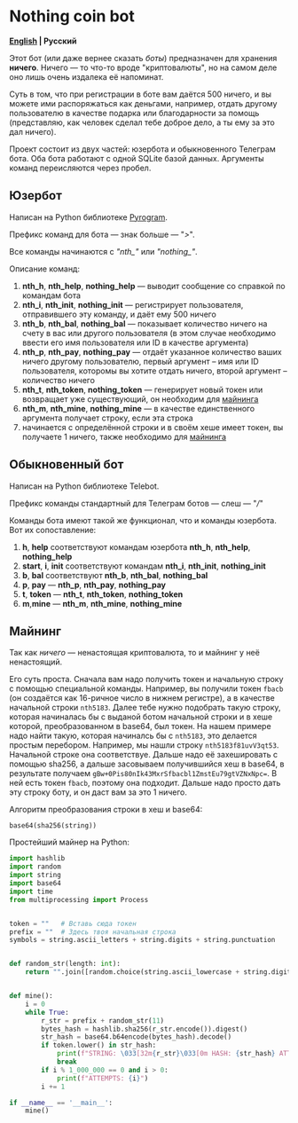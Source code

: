 # Nothing coin bot

**[English](README.md) | Русский**

Этот бот (или даже вернее сказать *боты*) предназначен для хранения **ничего**. Ничего — то что-то вроде "криптовалюты",
но на самом деле оно лишь очень издалека её напоминат.

Суть в том, что при регистрации в боте вам даётся 500 ничего, и вы можете ими распоряжаться как деньгами, например,
отдать другому пользователю в качестве подарка или благодарности за помощь (представляю, как человек сделал тебе доброе
дело, а ты ему за это дал ничего).

Проект состоит из двух частей: юзербота и обыкновенного Телеграм бота. Оба бота работают с одной SQLite базой данных.
Аргументы команд переисляются через пробел.

## Юзербот

Написан на Python библиотеке [Pyrogram](https://docs.pyrogram.org/).

Префикс команд для бота — знак больше — "*>*".

Все команды начинаются с *"nth_"* или *"nothing_"*.

Описание команд:
1. **nth_h**, **nth_help**, **nothing_help** — выводит сообщение со справкой по командам бота
2. **nth_i**, **nth_init**, **nothing_init** — регистрирует пользователя, отправившего эту команду, и даёт ему 500 ничего
3. **nth_b**, **nth_bal**, **nothing_bal** — показывает количество ничего на счету в вас или другого пользователя 
(в этом случае необходимо ввести его имя пользователя или ID в качестве аргумента)
4. **nth_p**, **nth_pay**, **nothing_pay** — отдаёт указанное количество ваших ничего другому пользователю, первый
аргумент – имя или ID пользователя, которомы вы хотите отдать ничего, второй аргумент – количество ничего
5. **nth_t**, **nth_token**, **nothing_token** — генерирует новый токен или возвращает уже существующий, он
необходим для [майнинга](#майнинг)
6. **nth_m**, **nth_mine**, **nothing_mine** — в качестве единственного аргумента получает строку, если эта строка
7. начинается с определённой строки и в своём хеше имеет токен, вы получаете 1 ничего, также необходимо для
[майнинга](#майнинг)

## Обыкновенный бот

Написан на Python библиотеке Telebot.

Префикс команды стандартный для Телеграм ботов — слеш — "*/*"

Команды бота имеют такой же функционал, что и команды юзербота. Вот их сопоставление:
1. **h**,  **help** соответствуют командам юзербота **nth_h**, **nth_help**,
**nothing_help**
2. **start**, **i**, **init** соответствуют командам **nth_i**, **nth_init**,
**nothing_init**
3. **b**, **bal** соответствуют **nth_b**, **nth_bal**, **nothing_bal**
4. **p**, **pay** — **nth_p**, **nth_pay**, **nothing_pay**
5. **t**, **token** — **nth_t**, **nth_token**, **nothing_token**
6. **m**,**mine** — **nth_m**, **nth_mine**, **nothing_mine**

## Майнинг

Так как *ничего* — ненастоящая криптовалюта, то и майнинг у неё ненастоящий.

Его суть проста. Сначала вам надо получить токен и начальную строку с помощью
специальной команды. Например, вы получили токен `fbacb` (он создаётся как 16-ричное число
в нижнем регистре), а в качестве начальной строки `nth5183`. Далее тебе нужно
подобрать такую строку, которая начиналась бы с выданой ботом начальной строки и в
хеше которой, преобразованном в base64, был токен. На нашем примере надо найти такую,
которая начиналсь бы с `nth5183`, это делается простым перебором. Например, мы нашли
строку `nth5183f81uvV3qt53`. Начальной строке она соответствуе. Дальше надо её
захешировать с помощью sha256, а дальше засовываем получившийся хеш в base64, в 
результате получаем `gBw+0Pis80nIk43MxrSfbacbl1ZmstEu79gtVZNxNpc=`. В ней есть токен
`fbacb`, поэтому она подходит. Дальше надо просто дать эту строку боту, и он даст
вам за это 1 ничего. 

Алгоритм преобразования строки в хеш и base64:
```
base64(sha256(string))
```

Простейший майнер на Python:
```python
import hashlib
import random
import string
import base64
import time
from multiprocessing import Process


token = ""   # Вставь сюда токен
prefix = ""  # Здесь твоя начальная строка
symbols = string.ascii_letters + string.digits + string.punctuation


def random_str(length: int):
    return "".join([random.choice(string.ascii_lowercase + string.digits if i != 5 else string.ascii_uppercase) for i in range(length)])


def mine():
    i = 0
    while True:
        r_str = prefix + random_str(11)
        bytes_hash = hashlib.sha256(r_str.encode()).digest()
        str_hash = base64.b64encode(bytes_hash).decode()
        if token.lower() in str_hash:
            print(f"STRING: \033[32m{r_str}\033[0m HASH: {str_hash} ATTEMPT: {i}")
            break
        if i % 1_000_000 == 0 and i > 0:
            print(f"ATTEMPTS: {i}")
        i += 1

if __name__ == '__main__':
    mine()
```